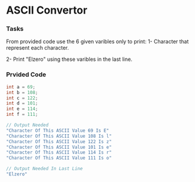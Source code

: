 # ASCII Convertor

### Tasks

From provided code use the 6 given varibles only to print:
1- Character that represent each character.

2- Print "Elzero" using these varibles in the last line.

### Prvided Code

```cpp
int a = 69;
int b = 108;
int c = 122;
int d = 101;
int e = 114;
int f = 111;

// Output Needed
"Character Of This ASCII Value 69 Is E"
"Character Of This ASCII Value 108 Is l"
"Character Of This ASCII Value 122 Is z"
"Character Of This ASCII Value 101 Is e"
"Character Of This ASCII Value 114 Is r"
"Character Of This ASCII Value 111 Is o"

// Output Needed In Last Line
"Elzero"
```